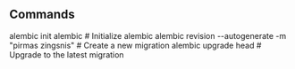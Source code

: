 ## Commands 
alembic init alembic # Initialize alembic
alembic revision --autogenerate -m "pirmas zingsnis" # Create a new migration
alembic upgrade head # Upgrade to the latest migration

